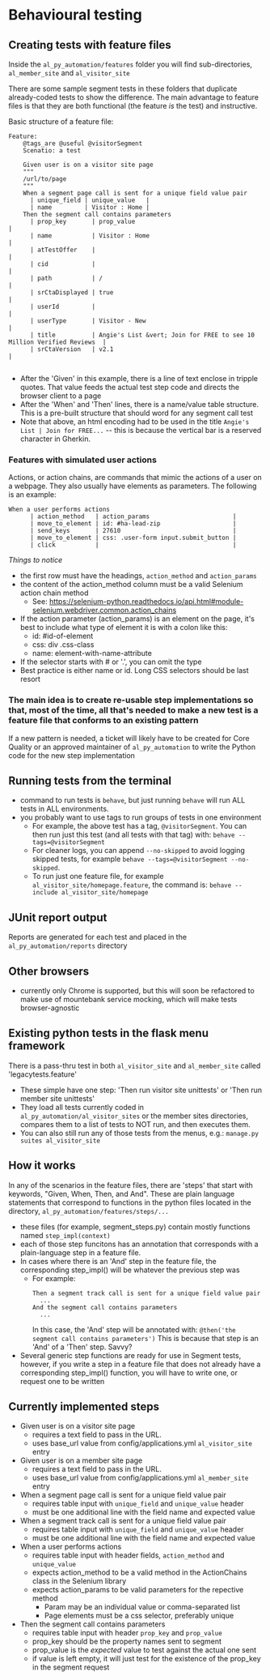 # Behavioural testing

## Creating tests with feature files
Inside the `al_py_automation/features` folder you will find sub-directories, `al_member_site` and `al_visitor_site`

There are some sample segment tests in these folders that duplicate already-coded tests to show the difference. The main advantage to feature files is that they are both functional (the feature *is* the test) and instructive. 

Basic structure of a feature file:
```  
Feature:  
    @tags_are @useful @visitorSegment  
    Scenatio: a test  

    Given user is on a visitor site page  
    """  
    /url/to/page  
    """  
    When a segment page call is sent for a unique field value pair  
      | unique_field | unique_value   |
      | name         | Visitor : Home |
    Then the segment call contains parameters
      | prop_key       | prop_value                                                            |
      | name           | Visitor : Home                                                        |
      | atTestOffer    |                                                                       |
      | cid            |                                                                       |
      | path           | /                                                                     |
      | srCtaDisplayed | true                                                                  |
      | userId         |                                                                       |
      | userType       | Visitor - New                                                         |
      | title          | Angie's List &vert; Join for FREE to see 10 Million Verified Reviews  |
      | srCtaVersion   | v2.1                                                                  |


```

- After the 'Given' in this example, there is a line of text enclose in tripple quotes. That value feeds the actual test step code and directs the browser client to a page
- After the 'When' and 'Then' lines, there is a name/value table structure. This is a pre-built structure that should word for any segment call test
- Note that above, an html encoding had to be used in the title `Angie's List | Join for FREE...` -- this is because the vertical bar is a reserved character in Gherkin. 

### Features with simulated user actions
Actions, or action chains, are commands that mimic the actions of a user on a webpage. They also usually have elements as parameters. 
The following is an example:

```  
When a user performs actions
      | action_method   | action_params                       |
      | move_to_element | id: #ha-lead-zip                    |
      | send_keys       | 27610                               |
      | move_to_element | css: .user-form input.submit_button |
      | click           |                                     |
```
_Things to notice_
- the first row must have the headings, `action_method` and `action_params`
- the content of the action_method column must be a valid Selenium action chain method
  - See: https://selenium-python.readthedocs.io/api.html#module-selenium.webdriver.common.action_chains
- If the action parameter (action_params) is an element on the page, it's best to include what type of element it is with a colon like this:
  - id: #id-of-element
  - css: div .css-class
  - name: element-with-name-attribute
- If the selector starts with # or '.', you can omit the type
- Best practice is either name or id. Long CSS selectors should be last resort


### The main idea is to create re-usable step implementations so that, most of the time, all that's needed to make a new test is a feature file that conforms to an existing pattern
If a new pattern is needed, a ticket will likely have to be created for Core Quality or an approved maintainer of `al_py_automation` to write the Python code for the new step implementation 

## Running tests from the terminal
- command to run tests is `behave`, but just running `behave` will run ALL tests in ALL environments. 
- you probably want to use tags to run groups of tests in one environment
  + For example, the above test has a tag, `@visitorSegment`. You can then run just this test (and all tests with that tag) with: `behave --tags=@visitorSegment`
  + For cleaner logs, you can append `--no-skipped` to avoid logging skipped tests, for example `behave --tags=@visitorSegment --no-skipped`.
  + To run just one feature file, for example `al_visitor_site/homepage.feature`, the command is: `behave --include al_visitor_site/homepage`

## JUnit report output
Reports are generated for each test and placed in the `al_py_automation/reports` directory

## Other browsers
- currently only Chrome is supported, but this will soon be refactored to make use of mountebank service mocking, which will make tests browser-agnostic

## Existing python tests in the flask menu framework
There is a pass-thru test in both `al_visitor_site` and `al_member_site` called 'legacytests.feature'
- These simple have one step: 'Then run visitor site unittests' or 'Then run member site unittests'
- They load all tests currently coded in `al_py_automation/al_visitor_sites` or the member sites directories, compares them to a list of tests to NOT run, and then executes them. 
- You can also still run any of those tests from the menus, e.g.: `manage.py suites al_visitor_site`


## How it works
In any of the scenarios in the feature files, there are 'steps' that start with keywords, "Given, When, Then, and And". These are plain language statements that correspond to functions in the python files located in the directory, `al_py_automation/features/steps/...`
- these files (for example, segment_steps.py) contain mostly functions named `step_impl(context)`
- each of those step funcitons has an annotation that corresponds with a plain-language step in a feature file. 
- In cases where there is an 'And' step in the feature file, the corresponding step_impl() will be whatever the previous step was
  - For example: 
     ```
	 Then a segment track call is sent for a unique field value pair
	   ...
     And the segment call contains parameters
	   ...
     ```
	 In this case, the 'And' step will be annotated with: `@then('the segment call contains parameters')`
	 This is because that step is an 'And' of a 'Then' step. Savvy?
- Several generic step functions are ready for use in Segment tests, however, if you write a step in a feature file that does not already have a corresponding step_impl() function, you will have to write one, or request one to be written




## Currently implemented steps
- Given user is on a visitor site page
  + requires a text field to pass in the URL.
  + uses base_url value from config/applications.yml `al_visitor_site` entry
- Given user is on a member site page
  + requires a text field to pass in the URL. 
  + uses base_url value from config/applications.yml `al_member_site` entry
- When a segment page call is sent for a unique field value pair
  + requires table input with `unique_field` and `unique_value` header
  + must be one additional line with the field name and expected value
- When a segment track call is sent for a unique field value pair
  + requires table input with `unique_field` and `unique_value` header
  + must be one additional line with the field name and expected value
- When a user performs actions
  + requires table input with header fields, `action_method` and `unique_value` 
  + expects action_method to be a valid method in the ActionChains class in the Selenium library
  + expects action_params to be valid parameters for the repective method
    * Param may be an individual value or comma-separated list
	* Page elements must be a css selector, preferably unique 
- Then the segment call contains parameters
  + requires table input with header `prop_key` and `prop_value`
  + prop_key should be the property names sent to segment
  + prop_value is the *expected* value to test against the actual one sent
  + if value is left empty, it will just test for the existence of the prop_key in the segment request

